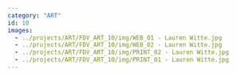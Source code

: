 ```yaml
---
category: "ART"
id: 10
images:
  - ../projects/ART/FDV_ART_10/img/WEB_01 - Lauren Witte.jpg
  - ../projects/ART/FDV_ART_10/img/WEB_02 - Lauren Witte.jpg
  - ../projects/ART/FDV_ART_10/img/PRINT_02 - Lauren Witte.jpg
  - ../projects/ART/FDV_ART_10/img/PRINT_01 - Lauren Witte.jpg
---
```

